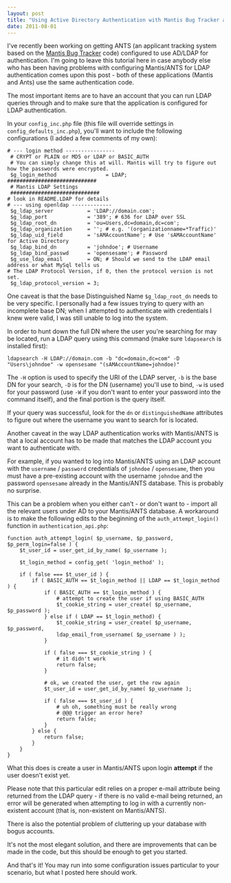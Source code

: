 ```yaml
---
layout: post
title: "Using Active Directory Authentication with Mantis Bug Tracker and Ants"
date: 2011-08-01
---
```


I've recently been working on getting ANTS (an applicant tracking system based
on the [Mantis Bug Tracker](https://www.mantisbt.org/) code) configured to use
AD/LDAP for authentication. I'm going to leave this tutorial here in case
anybody else who has been having problems with configuring Mantis/ANTS for LDAP
authentication comes upon this post - both of these applications (Mantis and
Ants) use the same authentication code.

The most important items are to have an account that you can run LDAP queries
through and to make sure that the application is configured for LDAP
authentication.

In your `config_inc.php` file (this file will override settings in
`config_defaults_inc.php`), you'll want to include the following configurations
(I added a few comments of my own):

```
# --- login method ----------------
 # CRYPT or PLAIN or MD5 or LDAP or BASIC_AUTH
 # You can simply change this at will. Mantis will try to figure out how the passwords were encrypted.
 $g_login_method                = LDAP;
#############################
 # Mantis LDAP Settings
 #############################
# look in README.LDAP for details
# --- using openldap -------------
 $g_ldap_server           = 'LDAP://domain.com';
 $g_ldap_port             = '389'; # 636 for LDAP over SSL
 $g_ldap_root_dn          = 'ou=Users,dc=domain,dc=com';
 $g_ldap_organization     = ''; # e.g. '(organizationname=*Traffic)'
 $g_ldap_uid_field        = 'sAMAccountName'; # Use 'sAMAccountName' for Active Directory
 $g_ldap_bind_dn          = 'johndoe'; # Username
 $g_ldap_bind_passwd      = 'opensesame'; # Password
 $g_use_ldap_email        = ON; # Should we send to the LDAP email address or what MySql tells us
# The LDAP Protocol Version, if 0, then the protocol version is not set.
 $g_ldap_protocol_version = 3;
```

One caveat is that the base Distinguished Name `$g_ldap_root_dn` needs to be
very specific. I personally had a few issues trying to query with an
incomplete base DN; when I attempted to authenticate with credentials I knew
were valid, I was still unable to log into the system.

In order to hunt down the full DN where the user you're searching for may be
located, run a LDAP query using this command (make sure `ldapsearch` is
installed first):

```
ldapsearch -H LDAP://domain.com -b "dc=domain,dc=com" -D "Users\johndoe" -w opensesame "(sAMAccountName=johndoe)"
```

The `-H` option is used to specify the URI of the LDAP server, `-b` is the base
DN for your search, `-D` is for the DN (username) you'll use to bind, `-w` is
used for your password (use `-W` if you don't want to enter your password into
the command itself), and the final portion is the query itself.

If your query was successful, look for the `dn` or `distinguishedName`
attributes to figure out where the username you want to search for is located.

Another caveat in the way LDAP authentication works with Mantis/ANTS is that a
local account has to be made that matches the LDAP account you want to
authenticate with.

For example, if you wanted to log into Mantis/ANTS using an LDAP account with
the `username` / `password` credentials of `johndoe` / `opensesame`, then you
must have a pre-existing account with the username `johndoe` and the password
`opensesame` already in the Mantis/ANTS database. This is probably no surprise.

This can be a problem when you either can't - or don't want to - import all the
relevant users under AD to your Mantis/ANTS database. A workaround is to make
the following edits to the beginning of the `auth_attempt_login()` function in
`authentication_api.php`:

```
function auth_attempt_login( $p_username, $p_password, $p_perm_login=false ) {
    $t_user_id = user_get_id_by_name( $p_username );

    $t_login_method = config_get( 'login_method' );

    if ( false === $t_user_id ) {
        if ( BASIC_AUTH == $t_login_method || LDAP == $t_login_method ) {
            if ( BASIC_AUTH == $t_login_method ) {
                # attempt to create the user if using BASIC_AUTH
                $t_cookie_string = user_create( $p_username, $p_password );
            } else if ( LDAP == $t_login_method) {
                $t_cookie_string = user_create( $p_username, $p_password,
                ldap_email_from_username( $p_username ) );
            }

            if ( false === $t_cookie_string ) {
                # it didn't work
                return false;
            }

            # ok, we created the user, get the row again
            $t_user_id = user_get_id_by_name( $p_username );

            if ( false === $t_user_id ) {
                # uh oh, something must be really wrong
                # @@@ trigger an error here?
                return false;
            }
        } else {
            return false;
        }
    }
}
```

What this does is create a user in Mantis/ANTS upon login **attempt** if the
user doesn't exist yet.

Please note that this particular edit relies on a proper e-mail attribute
being returned from the LDAP query - if there is no valid e-mail being returned,
an error will be generated when attempting to log in with a currently
non-existent account (that is, non-existent on Mantis/ANTS).

There is also the potential problem of cluttering up your database with bogus
accounts.

It's not the most elegant solution, and there are improvements that can be made
in the code, but this should be enough to get you started.

And that's it! You may run into some configuration issues particular to your
scenario, but what I posted here should work.
